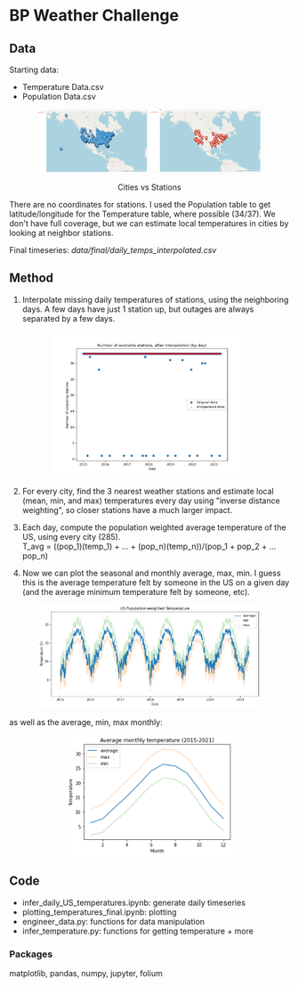 # BP Weather Challenge

## Data
Starting data:
- Temperature Data.csv
- Population Data.csv
<p align="center">
<img src="plots/City_positions.png" width="200" title="Cities">
<img src="plots/Station_positions.png" width="200" title="Stations">
</p>
<p align="center">
Cities vs Stations
</p>



There are no coordinates for stations. I used the Population table to get latitude/longitude for the Temperature table, where possible (34/37). We don't have full coverage, but we can estimate local temperatures in cities by looking at neighbor stations.


Final timeseries: *data/final/daily_temps_interpolated.csv*

## Method
1) Interpolate missing daily temperatures of stations, using the neighboring days. A few days have just 1 station up, but outages are always separated by a few days.
<p align="center">

<img src="plots/operating_stations_after_interpolation.png" width="350" title="hover text">
</p>

2) For every city, find the 3 nearest weather stations and estimate local (mean, min, and max) temperatures every day using "inverse distance weighting", so closer stations have a much larger impact.

3) Each day, compute the population weighted average temperature of the US, using every city (285).  
T_avg = ((pop_1)(temp_1) + ... + (pop_n)(temp_n))/(pop_1 + pop_2 + ... pop_n)


4) Now we can plot the seasonal and monthly average, max, min. I guess this is the average temperature felt by someone in the US on a given day (and the average minimum temperature felt by someone, etc).
<p align="center">

<img src="plots/population-weighted_mean_temperatures_US_2015-2021.png" width="400" title="hover text">
</p>

as well as the average, min, max monthly:
<p align="center">

<img src="plots/monthly_temperatures.png" width="300" title="hover text">
</p>


## Code
- infer_daily_US_temperatures.ipynb: generate daily timeseries
- plotting_temperatures_final.ipynb: plotting
- engineer_data.py: functions for data manipulation
- infer_temperature.py: functions for getting temperature + more

### Packages
matplotlib, pandas, numpy, jupyter, folium